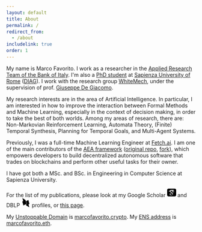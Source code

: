 ```yaml
---
layout: default 
title: About
permalink: /
redirect_from:
  - /about
includelink: true
order: 1
---
```


My name is Marco Favorito. 
I work as a researcher in the [Applied Research Team of the Bank of Italy](https://bankit.art/). 
I'm also a [PhD student](https://www.dis.uniroma1.it/en/users/marco%20favorito) 
at [Sapienza University of Rome](https://www.uniroma1.it/en/pagina-strutturale/home)
([DIAG](https://www.dis.uniroma1.it/en)).
I work with the research group [WhiteMech](https://whitemech.github.io/),
under the supervision of prof. [Giuseppe De Giacomo](https://www.diag.uniroma1.it/~degiacom/).

My research interests are in the area of Artificial Intelligence. 
In particular, I am interested in how to improve the interaction between
Formal Methods and Machine Learning, especially in the context of
decision making, in order to take the best of both worlds.
Among my areas of research, there are: Non-Markovian Reinforcement Learning,
Automata Theory, (Finite) Temporal Synthesis, Planning for Temporal Goals, 
and Multi-Agent Systems.

Previously, I was a full-time Machine Learning Engineer at [Fetch.ai](https://fetch.ai/).
I am one of the main contributors of the [AEA framework](https://valory-xyz.github.io/open-aea/)
([original repo](https://github.com/fetchai/agents-aea/), [fork](https://github.com/valory-xyz/open-aea)),
which empowers developers to build decentralized autonomous software
that trades on blockchains and perform other useful tasks for their owner.

I have got both a MSc. and BSc. in Engineering in Computer Science at Sapienza University.

For the list of my publications, please look at my Google Scholar 
<a href="https://scholar.google.it/citations?user=tJhhDGEAAAAJ"><img width="24" height="24" src="/assets/img/icons/scholar.svg"></a>
and DBLP 
<a href="https://dblp.uni-trier.de/pers/hd/f/Favorito:Marco"><img width="24" height="24" src="/assets/img/icons/dblp.png"></a> 
profiles, or [this page](./papers).

My [Unstoppable Domain](https://unstoppabledomains.com/) is [marcofavorito.crypto](https://marcofavorito.crypto).
My [ENS address](https://app.ens.domains/) is [marcofavorito.eth](https://marcofavorito.eth).


